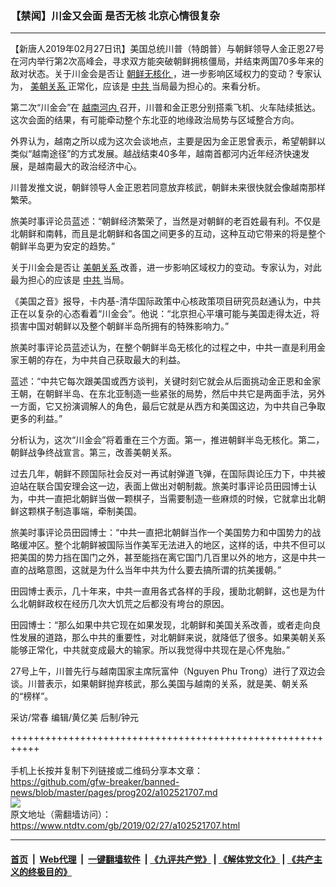 ### 【禁闻】川金又会面 是否无核 北京心情很复杂
------------------------

<div class="post_content">
 <p>
  【新唐人2019年02月27日讯】美国总统川普（特朗普）与朝鲜领导人金正恩27号在河内举行第2次高峰会，寻求双方能突破朝鲜拥核僵局，并结束两国70多年来的敌对状态。关于川金会是否让
  <a href="https://www.ntdtv.com/gb/朝鲜无核化.htm">
   朝鲜无核化
  </a>
  ，进一步影响区域权力的变动？专家认为，
  <a href="https://www.ntdtv.com/gb/美朝关系.htm">
   美朝关系
  </a>
  正常化，应该是
  <a href="https://www.ntdtv.com/gb/中共.htm">
   中共
  </a>
  当局最为担心的。来看分析。
 </p>
 <p>
  第二次“川金会”在
  <a href="https://www.ntdtv.com/gb/越南河内.htm">
   越南河内
  </a>
  召开，川普和金正恩分别搭乘飞机、火车陆续抵达。这次会面的结果，有可能牵动整个东北亚的地缘政治局势与区域整合方向。
 </p>
 <p>
  外界认为，越南之所以成为这次会谈地点，主要是因为金正恩曾表示，希望朝鲜以类似“越南途径”的方式发展。越战结束40多年，越南首都河内近年经济快速发展，是越南最大的政治经济中心。
 </p>
 <p>
  川普发推文说，朝鲜领导人金正恩若同意放弃核武，朝鲜未来很快就会像越南那样繁荣。
 </p>
 <p>
  旅美时事评论员蓝述：“朝鲜经济繁荣了，当然是对朝鲜的老百姓最有利。不仅是北朝鲜和南韩，而且是北朝鲜和各国之间更多的互动，这种互动它带来的将是整个朝鲜半岛更为安定的趋势。”
 </p>
 <p>
  关于川金会是否让
  <a href="https://www.ntdtv.com/gb/美朝关系.htm">
   美朝关系
  </a>
  改善，进一步影响区域权力的变动。专家认为，对此最为担心的应该是
  <a href="https://www.ntdtv.com/gb/中共.htm">
   中共
  </a>
  当局。
 </p>
 <p>
  《美国之音》报导，卡内基-清华国际政策中心核政策项目研究员赵通认为，中共正在以复杂的心态看着“川金会”。他说：“北京担心平壤可能与美国走得太近，将损害中国对朝鲜以及整个朝鲜半岛所拥有的特殊影响力。”
 </p>
 <p>
  旅美时事评论员蓝述认为，在整个朝鲜半岛无核化的过程之中，中共一直是利用金家王朝的存在，为中共自己获取最大的利益。
 </p>
 <p>
  蓝述：“中共它每次跟美国或西方谈判，关键时刻它就会从后面挑动金正恩和金家王朝，在朝鲜半岛、在东北亚制造一些紧张的局势，然后中共它是两面手法，另外一方面，它又扮演调解人的角色，最后它就是从西方和美国这边，为中共自己争取更多的利益。”
 </p>
 <p>
  分析认为，这次“川金会”将着重在三个方面。第一，推进朝鲜半岛无核化。第二，朝鲜战争终战宣言。第三，改善美朝关系。
 </p>
 <p>
  过去几年，朝鲜不顾国际社会反对一再试射弹道飞弹，在国际舆论压力下，中共被迫站在联合国安理会这一边，表面上做出对朝制裁。旅美时事评论员田园博士认为，中共一直把北朝鲜当做一颗棋子，当需要制造一些麻烦的时候，它就拿出北朝鲜这颗棋子制造事端，牵制美国。
 </p>
 <p>
  旅美时事评论员田园博士：“中共一直把北朝鲜当作一个美国势力和中国势力的战略缓冲区。整个北朝鲜被国际当作美军无法进入的地区，这样的话，中共不但可以把美国的势力挡在国门之外，甚至能挡在离它国门几百里以外的地方，这是中共一直的战略意图，这就是为什么当年中共为什么要去搞所谓的抗美援朝。”
 </p>
 <p>
  田园博士表示，几十年来，中共一直用各式各样的手段，援助北朝鲜，这也是为什么北朝鲜政权在经历几次大饥荒之后都没有垮台的原因。
 </p>
 <p>
  田园博士：“那么如果中共它现在如果发现，北朝鲜和美国关系改善，或者走向良性发展的道路，那么中共的重要性，对北朝鲜来说，就降低了很多。如果美朝关系能够正常化，中共就变成最大的输家。所以我觉得中共现在是心怀鬼胎。”
 </p>
 <p>
  27号上午，川普先行与越南国家主席阮富仲（Nguyen Phu Trong）进行了双边会谈。川普表示，如果朝鲜抛弃核武，那么美国与越南的关系，就是美、朝关系的“榜样”。
 </p>
 <p>
  采访/常春 编辑/黄亿美 后制/钟元
 </p>
 <div class="single_ad">
 </div>
</div>

+++++++++++++++++++++++++++++++++++++++++++++++++++++++++++<br/><br/>
手机上长按并复制下列链接或二维码分享本文章：<br/>
https://github.com/gfw-breaker/banned-news/blob/master/pages/prog202/a102521707.md <br/>
<a href='https://github.com/gfw-breaker/banned-news/blob/master/pages/prog202/a102521707.md'><img src='https://github.com/gfw-breaker/banned-news/blob/master/pages/prog202/a102521707.md.png'/></a> <br/>
原文地址（需翻墙访问）：https://www.ntdtv.com/gb/2019/02/27/a102521707.html


------------------------
#### [首页](https://github.com/gfw-breaker/banned-news/blob/master/README.md) &nbsp;|&nbsp; [Web代理](https://github.com/labour-camp/helloworld) &nbsp;|&nbsp; [一键翻墙软件](https://github.com/gfw-breaker/nogfw/blob/master/README.md) &nbsp;| [《九评共产党》](https://github.com/gfw-breaker/9ping.md/blob/master/README.md#九评之一评共产党是什么) | [《解体党文化》](https://github.com/gfw-breaker/jtdwh.md/blob/master/README.md) | [《共产主义的终极目的》](https://github.com/gfw-breaker/gczydzjmd.md/blob/master/README.md)

